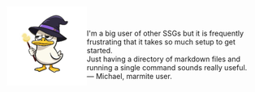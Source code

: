<div class="grid" style="display: flex;">

<div style="align-content: center;">
    <img src="./media/duckerWizard.png" width="300" align="left"   >
</div>

<div style="margin-top:35px">

I'm a big user of other SSGs but it is frequently frustrating that it takes so much setup to get started.  
Just having a directory of markdown files and running a single command sounds really useful.  
&mdash; Michael, marmite user.

</div>

</div>
